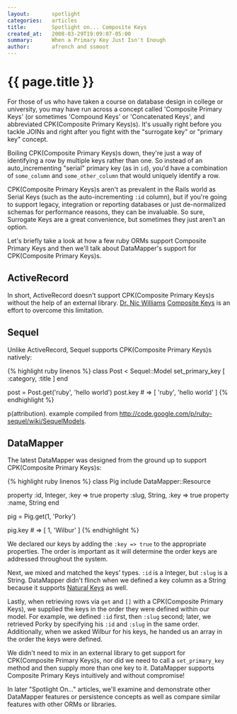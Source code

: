 ```yaml
---
layout:       spotlight
categories:   articles
title:        Spotlight on... Composite Keys
created_at:   2008-03-29T19:09:07-05:00
summary:      When a Primary Key Just Isn't Enough
author:       afrench and ssmoot
---
```


{{ page.title }}
================

For those of us who have taken a course on database design in college or
university, you may have run across a concept called 'Composite Primary Keys'
(or sometimes 'Compound Keys' or 'Concatenated Keys', and abbreviated
CPK(Composite Primary Keys)s). It's usually right before you tackle JOINs and
right after you fight with the "surrogate key" or "primary key" concept.

Boiling CPK(Composite Primary Keys)s down, they're just a way of identifying a
row by multiple keys rather than one. So instead of an auto_incrementing
"serial" primary key (as in `id`), you'd have a combination of `some_column` and
`some_other_column` that would uniquely identify a row.

CPK(Composite Primary Keys)s aren't as prevalent in the Rails world as Serial
Keys (such as the auto-incrementing `:id` column), but if you're going to
support legacy, integration or reporting databases or just de-normalized schemas
for performance reasons, they can be invaluable. So sure, Surrogate Keys are a
great convenience, but sometimes they just aren't an option.

Let's briefly take a look at how a few ruby ORMs support Composite Primary Keys
and then we'll talk about DataMapper's support for CPK(Composite Primary Keys)s.

ActiveRecord
------------

In short, ActiveRecord doesn't support CPK(Composite Primary Keys)s without the
help of an external library. [Dr. Nic Williams](http://drnicwilliams.com/about/)
[Composite Keys](http://compositekeys.rubyforge.org/) is an effort to overcome
this limitation.

Sequel
------

Unlike ActiveRecord, Sequel supports CPK(Composite Primary Keys)s natively:

{% highlight ruby linenos %}
class Post < Sequel::Model
  set_primary_key [ :category, :title ]
end

post = Post.get('ruby', 'hello world')
post.key # => [ 'ruby', 'hello world' ]
{% endhighlight %}

p(attribution). example compiled from <http://code.google.com/p/ruby-sequel/wiki/SequelModels>.

DataMapper
----------

The latest DataMapper was designed from the ground up to support CPK(Composite Primary Keys)s:

{% highlight ruby linenos %}
class Pig
  include DataMapper::Resource

  property :id,   Integer, :key => true
  property :slug, String,  :key => true
  property :name, String
end

pig = Pig.get(1, 'Porky')

pig.key # => [ 1, 'Wilbur' ]
{% endhighlight %}

We declared our keys by adding the `:key => true` to the appropriate properties.
The order is important as it will determine the order keys are addressed
throughout the system.

Next, we mixed and matched the keys' types. `:id` is a Integer, but `:slug` is a
String. DataMapper didn't flinch when we defined a key column as a String
because it supports [Natural Keys](http://en.wikipedia.org/wiki/Natural_key) as
well.

Lastly, when retrieving rows via `get` and `[]` with a CPK(Composite Primary
Keys), we supplied the keys in the order they were defined within our model. For
example, we defined `:id` first, then `:slug` second; later, we retrieved Porky
by specifying his `:id` and `:slug` in the same order. Additionally, when we
asked Wilbur for his keys, he handed us an array in the order the keys were
defined.

We didn't need to mix in an external library to get support for CPK(Composite
Primary Keys)s, nor did we need to call a `set_primary_key` method and then
supply more than one key to it. DataMapper supports Composite Primary Keys
intuitively and without compromise!

In later "Spotlight On..." articles, we'll examine and demonstrate other
DataMapper features or persistence concepts as well as compare similar features
with other ORMs or libraries.
